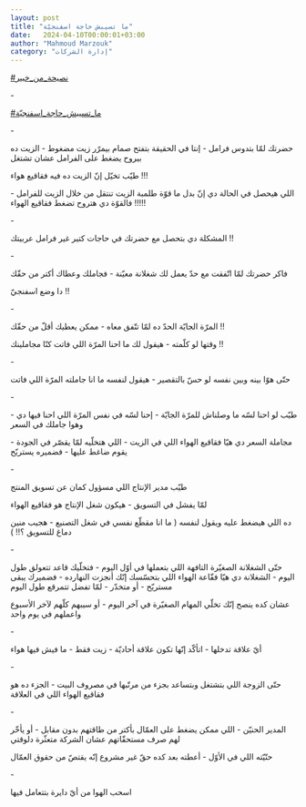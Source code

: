 ```yaml
---
layout: post
title: "ما تسيبش حاجة اسفنجيّة"
date:   2024-04-10T00:00:01+03:00
author: "Mahmoud Marzouk"
category: "إدارة الشركات"
---
```



[<u>\#نصيحة\_من\_خبير</u>](https://www.facebook.com/hashtag/%D9%86%D8%B5%D9%8A%D8%AD%D8%A9_%D9%85%D9%86_%D8%AE%D8%A8%D9%8A%D8%B1?__eep__=6&__cft__%5b0%5d=AZUOIrRYXqTy4TYKL4LTYkGqh0_cDtabxLZmbiM9wLx_0s52aVlbniX3o2XMWXEB23HJGqhCpyqQ7Vhya-LFUvpC3QTZAtpJuzP6FzXuiVqblushhK4vRscBrVYLWtab7dpwCKa09435fL0YStRp5Iml_pKB44vzs0LU1OdVFU2232b_TRL9YufRWp0o8VeptFE&__tn__=*NK-R)

\-

[<u>\#ما\_تسيبش\_حاجة\_اسفنجيّة</u>](https://www.facebook.com/hashtag/%D9%85%D8%A7_%D8%AA%D8%B3%D9%8A%D8%A8%D8%B4_%D8%AD%D8%A7%D8%AC%D8%A9_%D8%A7%D8%B3%D9%81%D9%86%D8%AC%D9%8A%D9%91%D8%A9?__eep__=6&__cft__%5b0%5d=AZUOIrRYXqTy4TYKL4LTYkGqh0_cDtabxLZmbiM9wLx_0s52aVlbniX3o2XMWXEB23HJGqhCpyqQ7Vhya-LFUvpC3QTZAtpJuzP6FzXuiVqblushhK4vRscBrVYLWtab7dpwCKa09435fL0YStRp5Iml_pKB44vzs0LU1OdVFU2232b_TRL9YufRWp0o8VeptFE&__tn__=*NK-R)

\-

حضرتك لمّا بتدوس فرامل - إنتا في الحقيقة بتفتح صمام بيمرّر
زيت مضغوط - الزيت ده بيروح يضغط على الفرامل عشان تشتغل

طيّب تخيّل إنّ الزيت ده فيه فقاقيع هواء !!!

اللي هيحصل في الحالة دي إنّ بدل ما قوّة طلمبة الزيت تنتقل
من خلال الزيت للفرامل - فالقوّة دي هتروح تضغط فقاقيع الهواء !!!!!

\-

المشكلة دي بتحصل مع حضرتك في حاجات كتير غير فرامل
عربيتك !!

\-

فاكر حضرتك لمّا اتّفقت مع حدّ يعمل لك شغلانة معيّنة - فجاملك
وعطاك أكتر من حقّك

دا وضع اسفنجيّ !!

\-

المرّة الجايّة الحدّ ده لمّا تتّفق معاه - ممكن يعطيك أقلّ من
حقّك !!

وقتها لو كلّمته - هيقول لك ما احنا المرّة اللي فاتت كنّا
مجاملينك !!

\-

حتّى هوّا بينه وبين نفسه لو حسّ بالتقصير - هيقول لنفسه ما
انا جاملته المرّة اللي فاتت

\-

طيّب لو احنا لسّه ما وصلناش للمرّة الجايّة - إحنا لسّه في نفس
المرّة اللي احنا فيها دي - وهوا جاملك في السعر

مجاملة السعر دي هيّا فقاقيع الهواء اللي في الزيت - اللي
هتخلّيه لمّا يقصّر في الجودة - يقوم ضاغط عليها - فضميره يستريّح

\-

طيّب مدير الإنتاج اللي مسؤول كمان عن تسويق المنتج

لمّا يفشل في التسويق - هيكون شغل الإنتاج هو فقاقيع
الهواء

ده اللي هيضغط عليه ويقول لنفسه ( ما انا مقطّع نفسي في شغل
التصنيع - هجيب منين دماغ للتسويق ؟!! )

\-

حتّى الشغلانة الصغيّرة التافهة اللي بتعملها في أوّل اليوم -
فتخلّيك قاعد تتعولق طول اليوم - الشغلانة دي هيّا فقّاعة الهواء اللي بتحسّسك
إنّك أنجزت النهارده - فضميرك يبقى مستريّح - أو متخدّر - لمّا تفضل تتمرقع طول
اليوم

عشان كده ينصح إنّك تخلّي المهام الصغيّرة في آخر اليوم - أو
سيبهم كلّهم لآخر الأسبوع واعملهم في يوم واحد

\-

أيّ علاقة تدخلها - اتأكّد إنّها تكون علاقة أحاديّة - زيت
فقط - ما فيش فيها هواء

\-

حتّى الزوجة اللي بتشتغل وبتساعد بجزء من مرتّبها في مصروف
البيت - الجزء ده هو فقاقيع الهواء اللي في العلاقة

\-

المدير الحنيّن - اللي ممكن يضغط على العمّال بأكتر من
طاقتهم بدون مقابل - أو يأخّر لهم صرف مستحقّاتهم عشان الشركة متعثّرة
دلوقتي

حنّيّته اللي في الأوّل - أعطته بعد كده حقّ غير مشروع إنّه
يقتصّ من حقوق العمّال

\-

اسحب الهوا من أيّ دايرة بتتعامل فيها
